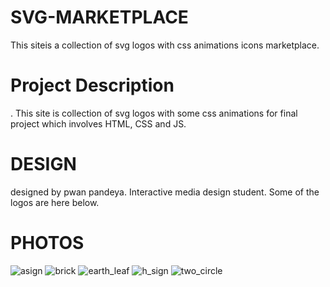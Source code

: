 # SVG-MARKETPLACE
This siteis a collection of svg logos with css animations icons marketplace.
# Project Description
 . This site is collection of svg logos with some css animations for final project which involves HTML, CSS and JS.
 # DESIGN
 designed by pwan pandeya.
 Interactive media design student.
 Some of the logos are here below.
 # PHOTOS
![asign](https://user-images.githubusercontent.com/97752074/169675077-86b60285-7df2-403c-a0b0-6d08c1f0732b.svg)
![brick](https://user-images.githubusercontent.com/97752074/169675081-9451370c-2abd-4418-a6dd-02814aa414b4.svg)
![earth_leaf](https://user-images.githubusercontent.com/97752074/169675084-d13414b8-7d56-4763-adc7-936d3091043d.svg)
![h_sign](https://user-images.githubusercontent.com/97752074/169675089-30a232b5-2a01-4a73-b5e5-328395078b79.svg)
![two_circle](https://user-images.githubusercontent.com/97752074/169675092-c343eb47-8871-4f6b-a550-9b641ccb441d.svg)

